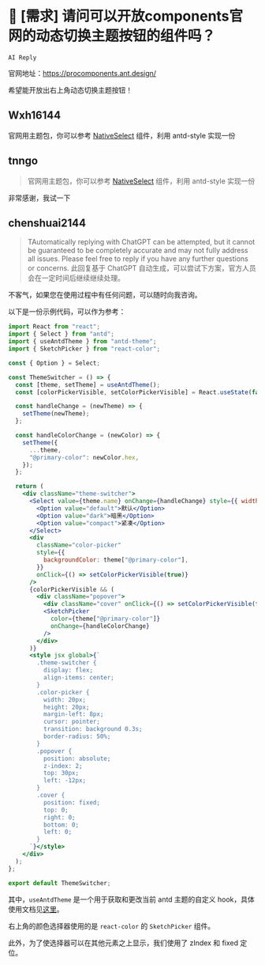 # 👑 [需求] 请问可以开放components官网的动态切换主题按钮的组件吗？

`AI Reply`

官网地址：https://procomponents.ant.design/

希望能开放出右上角动态切换主题按钮！

## Wxh16144

官网用主题包，你可以参考 [NativeSelect](https://github.com/arvinxx/dumi-theme-antd-style/tree/c9cd790d72cdcb391893fb2423085c7257ccec6d/src/components/NativeSelect) 组件，利用 antd-style 实现一份

## tnngo

> 官网用主题包，你可以参考 [NativeSelect](https://github.com/arvinxx/dumi-theme-antd-style/tree/c9cd790d72cdcb391893fb2423085c7257ccec6d/src/components/NativeSelect) 组件，利用 antd-style 实现一份

非常感谢，我试一下

## chenshuai2144

> TAutomatically replying with ChatGPT can be attempted, but it cannot be guaranteed to be completely accurate and may not fully address all issues. Please feel free to reply if you have any further questions or concerns.
> 此回复基于 ChatGPT 自动生成，可以尝试下方案，官方人员会在一定时间后继续继续处理。

不客气，如果您在使用过程中有任何问题，可以随时向我咨询。

以下是一份示例代码，可以作为参考：

```jsx
import React from "react";
import { Select } from "antd";
import { useAntdTheme } from "antd-theme";
import { SketchPicker } from "react-color";

const { Option } = Select;

const ThemeSwitcher = () => {
  const [theme, setTheme] = useAntdTheme();
  const [colorPickerVisible, setColorPickerVisible] = React.useState(false);

  const handleChange = (newTheme) => {
    setTheme(newTheme);
  };

  const handleColorChange = (newColor) => {
    setTheme({
      ...theme,
      "@primary-color": newColor.hex,
    });
  };

  return (
    <div className="theme-switcher">
      <Select value={theme.name} onChange={handleChange} style={{ width: 120 }}>
        <Option value="default">默认</Option>
        <Option value="dark">暗黑</Option>
        <Option value="compact">紧凑</Option>
      </Select>
      <div
        className="color-picker"
        style={{
          backgroundColor: theme["@primary-color"],
        }}
        onClick={() => setColorPickerVisible(true)}
      />
      {colorPickerVisible && (
        <div className="popover">
          <div className="cover" onClick={() => setColorPickerVisible(false)} />
          <SketchPicker
            color={theme["@primary-color"]}
            onChange={handleColorChange}
          />
        </div>
      )}
      <style jsx global>{`
        .theme-switcher {
          display: flex;
          align-items: center;
        }
        .color-picker {
          width: 20px;
          height: 20px;
          margin-left: 8px;
          cursor: pointer;
          transition: background 0.3s;
          border-radius: 50%;
        }
        .popover {
          position: absolute;
          z-index: 2;
          top: 30px;
          left: -12px;
        }
        .cover {
          position: fixed;
          top: 0;
          right: 0;
          bottom: 0;
          left: 0;
        }
      `}</style>
    </div>
  );
};

export default ThemeSwitcher;
```

其中，`useAntdTheme` 是一个用于获取和更改当前 antd 主题的自定义 hook，具体使用文档见[这里](https://github.com/7rulnik/antd-theme/blob/master/README.zh-CN.md)。

右上角的颜色选择器使用的是 `react-color` 的 `SketchPicker` 组件。

此外，为了使选择器可以在其他元素之上显示，我们使用了 zIndex 和 fixed 定位。
